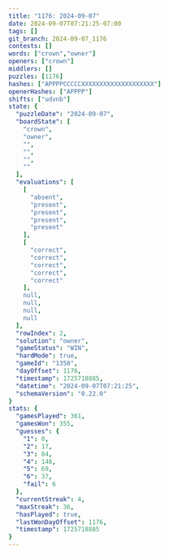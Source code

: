 ```yaml
---
title: "1176: 2024-09-07"
date: 2024-09-07T07:21:25-07:00
tags: []
git_branch: 2024-09-07_1176
contests: []
words: ["crown","owner"]
openers: ["crown"]
middlers: []
puzzles: [1176]
hashes: ["APPPPCCCCCXXXXXXXXXXXXXXXXXXXX"]
openerHashes: ["APPPP"]
shifts: ["udvnb"]
state: {
  "puzzleDate": "2024-09-07",
  "boardState": [
    "crown",
    "owner",
    "",
    "",
    "",
    ""
  ],
  "evaluations": [
    [
      "absent",
      "present",
      "present",
      "present",
      "present"
    ],
    [
      "correct",
      "correct",
      "correct",
      "correct",
      "correct"
    ],
    null,
    null,
    null,
    null
  ],
  "rowIndex": 2,
  "solution": "owner",
  "gameStatus": "WIN",
  "hardMode": true,
  "gameId": "1350",
  "dayOffset": 1176,
  "timestamp": 1725718885,
  "datetime": "2024-09-07T07:21:25",
  "schemaVersion": "0.22.0"
}
stats: {
  "gamesPlayed": 361,
  "gamesWon": 355,
  "guesses": {
    "1": 0,
    "2": 17,
    "3": 84,
    "4": 148,
    "5": 69,
    "6": 37,
    "fail": 6
  },
  "currentStreak": 4,
  "maxStreak": 36,
  "hasPlayed": true,
  "lastWonDayOffset": 1176,
  "timestamp": 1725718885
}
---
```

<!-- more -->
